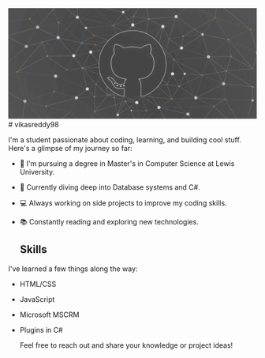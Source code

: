 <img src="/banner.png"  alt="banner">
# vikasreddy98

I'm a student passionate about coding, learning, and building cool stuff. Here's a glimpse of my journey so far:

- 🎯 I'm pursuing a degree in Master's in Computer Science at Lewis University.
- 🌱 Currently diving deep into Database systems and C#.
- 💻 Always working on side projects to improve my coding skills.
- 📚 Constantly reading and exploring new technologies.

  ## Skills

I've learned a few things along the way:

- HTML/CSS
- JavaScript
- Microsoft MSCRM
- Plugins in C#


  Feel free to reach out and share your knowledge or project ideas!
   <a href="https://www.linkedin.com/in/vikas-reddy-7b90751a5/">
   </a>



